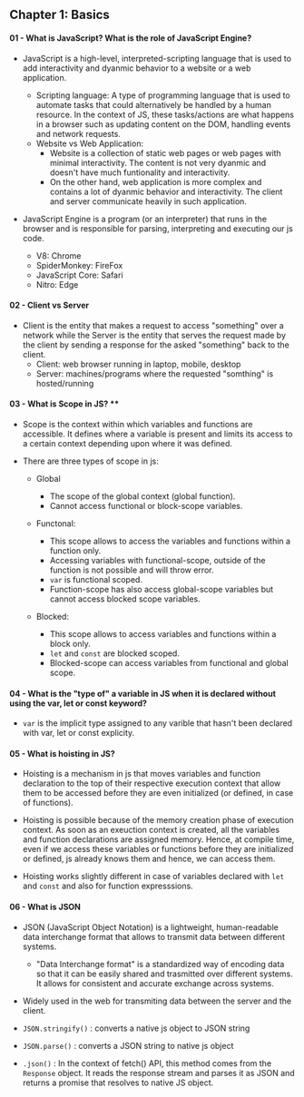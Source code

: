 ## Chapter 1: Basics

#### 01 - What is JavaScript? What is the role of JavaScript Engine?

- JavaScript is a high-level, interpreted-scripting language that is used to add interactivity and dyanmic behavior to a website or a web application.

  - Scripting language: A type of programming language that is used to automate tasks that could alternatively be handled by a human resource. In the context of JS, these tasks/actions are what happens in a browser such as updating content on the DOM, handling events and network requests.
  - Website vs Web Application:
    - Website is a collection of static web pages or web pages with minimal interactivity. The content is not very dyanmic and doesn't have much funtionality and interactivity.
    - On the other hand, web application is more complex and contains a lot of dyanmic behavior and interactivity. The client and server communicate heavily in such application.

- JavaScript Engine is a program (or an interpreter) that runs in the browser and is responsible for parsing, interpreting and executing our js code.
  - V8: Chrome
  - SpiderMonkey: FireFox
  - JavaScript Core: Safari
  - Nitro: Edge

#### 02 - Client vs Server

- Client is the entity that makes a request to access "something" over a network while the Server is the entity that serves the request made by the client by sending a response for the asked "something" back to the client.
  - Client: web browser running in laptop, mobile, desktop
  - Server: machines/programs where the requested "somthing" is hosted/running

#### 03 - What is Scope in JS? \*\*

- Scope is the context within which variables and functions are accessible. It defines where a variable is present and limits its access to a certain context depending upon where it was defined.

- There are three types of scope in js:

  - Global

    - The scope of the global context (global function).
    - Cannot access functional or block-scope variables.

  - Functonal:

    - This scope allows to access the variables and functions within a function only.
    - Accessing variables with functional-scope, outside of the function is not possible and will throw error.
    - `var` is functional scoped.
    - Function-scope has also access global-scope variables but cannot access blocked scope variables.

  - Blocked:

    - This scope allows to access variables and functions within a block only.
    - `let` and `const` are blocked scoped.
    - Blocked-scope can access variables from functional and global scope.

#### 04 - What is the "type of" a variable in JS when it is declared without using the var, let or const keyword?

- `var` is the implicit type assigned to any varible that hasn't been declared with var, let or const explicity.

#### 05 - What is hoisting in JS?

- Hoisting is a mechanism in js that moves variables and function declaration to the top of their respective execution context that allow them to be accessed before they are even initialized (or defined, in case of functions).

- Hoisting is possible because of the memory creation phase of execution context. As soon as an exeuction context is created, all the variables and function declarations are assigned memory. Hence, at compile time, even if we access these variables or functions before they are initialized or defined, js already knows them and hence, we can access them.

- Hoisting works slightly different in case of variables declared with `let` and `const` and also for function expresssions.

#### 06 - What is JSON

- JSON (JavaScript Object Notation) is a lightweight, human-readable data interchange format that allows to transmit data between different systems.
  - "Data Interchange format" is a standardized way of encoding data so that it can be easily shared and trasmitted over different systems. It allows for consistent and accurate exchange across systems.
- Widely used in the web for transmiting data between the server and the client.

- `JSON.stringify()` : converts a native js object to JSON string
- `JSON.parse()` : converts a JSON string to native js object
- `.json()` : In the context of fetch() API, this method comes from the `Response` object. It reads the response stream and parses it as JSON and returns a promise that resolves to native JS object.

